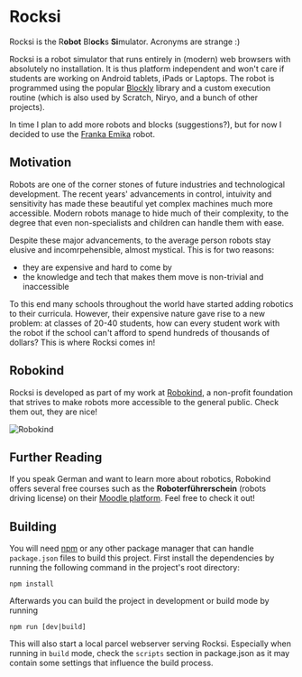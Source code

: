 # Rocksi
Rocksi is the R**obot** Bl**ock**s **Si**mulator. Acronyms are strange :)

Rocksi is a robot simulator that runs entirely in (modern) web browsers with absolutely no installation. It is thus platform independent and won't care if students are working on Android tablets, iPads or Laptops. The robot is programmed using the popular [Blockly](https://developers.google.com/blockly/) library and a custom execution routine (which is also used by Scratch, Niryo, and a bunch of other projects). 

In time I plan to add more robots and blocks (suggestions?), but for now I decided to use the [Franka Emika](https://franka.de/) robot.


## Motivation
Robots are one of the corner stones of future industries and technological development. The recent years' advancements in control, intuivity and sensitivity has made these beautiful yet complex machines much more accessible. Modern robots manage to hide much of their complexity, to the degree that even non-specialists and children can handle them with ease. 

Despite these major advancements, to the average person robots stay elusive and incomrpehensible, almost mystical. This is for two reasons:
* they are expensive and hard to come by
* the knowledge and tech that makes them move is non-trivial and inaccessible

To this end many schools throughout the world have started adding robotics to their curricula. However, their expensive nature gave rise to a new problem: at classes of 20-40 students, how can every student work with the robot if the school can't afford to spend hundreds of thousands of dollars? This is where Rocksi comes in!


## Robokind
Rocksi is developed as part of my work at [Robokind](https://www.robokind.de), a non-profit foundation that strives to make robots more accessible to the general public. Check them out, they are nice! 

![Robokind](https://robokind.de/wp-content/uploads/2020/10/cropped-Logo_Robokind_black_600x134.png)


## Further Reading
If you speak German and want to learn more about robotics, Robokind offers several free courses such as the **Roboterführerschein** (robots driving license) on their [Moodle platform](https://robotikschulungen.de). Feel free to check it out!


## Building
You will need [npm](https://www.npmjs.com/) or any other package manager that can handle `package.json` files to build this project. First install the dependencies by running the following command in the project's root directory:
```
npm install
```

Afterwards you can build the project in development or build mode by running
```
npm run [dev|build]
```

This will also start a local parcel webserver serving Rocksi. Especially when running in `build` mode, check the `scripts` section in package.json as it may contain some settings that influence the build process.



